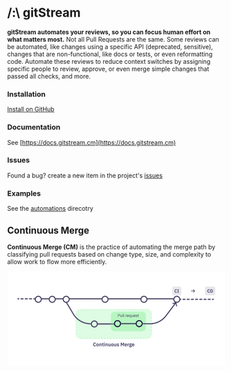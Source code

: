 # /:\ gitStream

**gitStream automates your reviews, so you can focus human effort on what matters most.** Not all Pull Requests are the same. Some reviews can be automated, like changes using a specific API (deprecated, sensitive), changes that are non-functional, like docs or tests, or even reformatting code. Automate these reviews to reduce context switches by assigning specific people to review, approve, or even merge simple changes that passed all checks, and more.

### Installation

[Install on GitHub](https://github.com/marketplace/gitstream-by-linearb)

### Documentation 

See [https://docs.gitstream.cm](https://docs.gitstream.cm)

### Issues 

Found a bug? create a new item in the project's [issues](https://github.com/linear-b/gitstream/issues)

### Examples 

See the [automations](automations) direcotry

## Continuous Merge

**Continuous Merge (CM)** is the practice of automating the merge path by classifying pull requests based on change type, size, and complexity to allow work to flow more efficiently.

![Continuous Merge](assets/ContinuousMerge3l.png)
